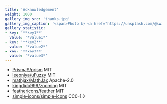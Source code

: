 ```yaml
---
title: 'Acknowledgement'
weight: 1000
gallery_img_src: 'thanks.jpg'
gallery_img_caption: '<span>Photo by <a href="https://unsplash.com/@swimstaralex?utm_source=unsplash&amp;utm_medium=referral&amp;utm_content=creditCopyText">Alexander Sinn</a> on <a href="https://unsplash.com/s/photos/thanks?utm_source=unsplash&amp;utm_medium=referral&amp;utm_content=creditCopyText">Unsplash</a></span>'
gallery_statistic:
- key: '**key1**'
  value: '*value1*'
- key: '**key2**'
  value: '*value2*'
- key: '**key3**'
  value: '*value3*'
---
```


* [PrismJS/prism](https://github.com/PrismJS/prism) MIT
* [leeoniya/uFuzzy](https://github.com/leeoniya/uFuzzy) MIT
* [mathjax/MathJax](https://github.com/mathjax/MathJax) Apache-2.0
* [kingdido999/zooming](https://github.com/kingdido999/zooming) MIT
* [feathericons/feather](https://github.com/feathericons/feather) MIT
* [simple-icons/simple-icons](https://github.com/simple-icons/simple-icons) CC0-1.0
